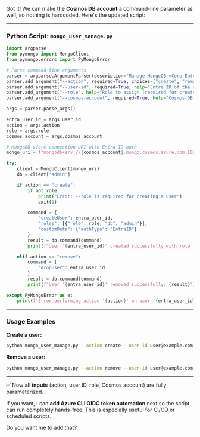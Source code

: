 Got it! We can make the **Cosmos DB account** a command-line parameter as well, so nothing is hardcoded. Here's the updated script:

---

### **Python Script: `mongo_user_manage.py`**

```python
import argparse
from pymongo import MongoClient
from pymongo.errors import PyMongoError

# Parse command-line arguments
parser = argparse.ArgumentParser(description="Manage MongoDB vCore Entra ID users")
parser.add_argument("--action", required=True, choices=["create", "remove"], help="Action to perform: create or remove a user")
parser.add_argument("--user-id", required=True, help="Entra ID of the user")
parser.add_argument("--role", help="Role to assign (required for create)")
parser.add_argument("--cosmos-account", required=True, help="Cosmos DB vCore account name")

args = parser.parse_args()

entra_user_id = args.user_id
action = args.action
role = args.role
cosmos_account = args.cosmos_account

# MongoDB vCore connection URI with Entra ID auth
mongo_uri = f"mongodb+srv://{cosmos_account}.mongo.cosmos.azure.com:10255/?authMechanism=MONGODB-OIDC&tls=true"

try:
    client = MongoClient(mongo_uri)
    db = client['admin']

    if action == "create":
        if not role:
            print("Error: --role is required for creating a user")
            exit(1)

        command = {
            "createUser": entra_user_id,
            "roles": [{"role": role, "db": "admin"}],
            "customData": {"authType": "EntraID"}
        }
        result = db.command(command)
        print(f"User '{entra_user_id}' created successfully with role '{role}': {result}")

    elif action == "remove":
        command = {
            "dropUser": entra_user_id
        }
        result = db.command(command)
        print(f"User '{entra_user_id}' removed successfully: {result}")

except PyMongoError as e:
    print(f"Error performing action '{action}' on user '{entra_user_id}': {e}")
```

---

### **Usage Examples**

**Create a user:**

```bash
python mongo_user_manage.py --action create --user-id user@example.com --role readWrite --cosmos-account myCosmosAccount
```

**Remove a user:**

```bash
python mongo_user_manage.py --action remove --user-id user@example.com --cosmos-account myCosmosAccount
```

---

✅ Now **all inputs** (action, user ID, role, Cosmos account) are fully parameterized.

If you want, I can **add Azure CLI OIDC token automation** next so the script can run completely hands-free. This is especially useful for CI/CD or scheduled scripts.

Do you want me to add that?
